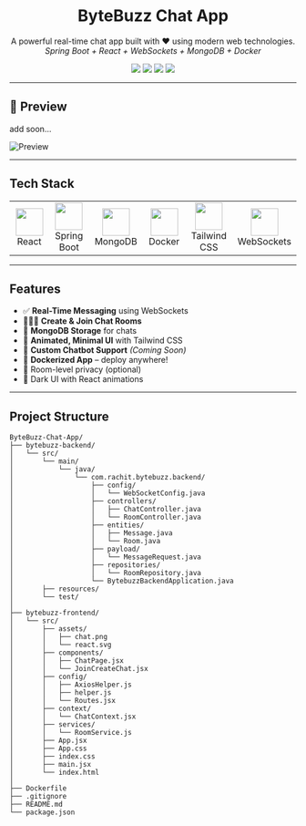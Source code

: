 <h1 align="center"> ByteBuzz Chat App</h1>
<p align="center">
  A powerful real-time chat app built with ❤️ using modern web technologies.
  <br/>
  <i>Spring Boot + React + WebSockets + MongoDB + Docker</i>
</p>

  <p align="center">
  <img src="https://img.shields.io/badge/Status-Active-brightgreen?style=for-the-badge" />
  <img src="https://img.shields.io/badge/Version-1.0.0-blueviolet?style=for-the-badge" />
  <img src="https://img.shields.io/github/license/rachitsharma300/bytebuzz-chat-app?style=for-the-badge" />
  <img src="https://img.shields.io/badge/PRs-Welcome-orange?style=for-the-badge" />
</p>


---

## 📸 Preview
add soon...


![Preview](assets/demo.gif)

---

##  Tech Stack

<table align="center">
  <tr>
    <td align="center" width="130">
      <img src="https://img.icons8.com/color/96/000000/react-native.png" width="48"/><br/>React
    </td>
    <td align="center" width="130">
      <img src="https://img.icons8.com/color/96/000000/spring-logo.png" width="48"/><br/>Spring Boot
    </td>
    <td align="center" width="130">
      <img src="https://img.icons8.com/external-tal-revivo-color-tal-revivo/96/external-mongodb-a-cross-platform-document-oriented-database-program-logo-color-tal-revivo.png" width="48"/><br/>MongoDB
    </td>
    <td align="center" width="130">
      <img src="https://img.icons8.com/color/96/000000/docker.png" width="48"/><br/>Docker
    </td>
    <td align="center" width="130">
      <img src="https://img.icons8.com/color/96/tailwind_css.png" width="48"/><br/>Tailwind CSS
    </td>
    <td align="center" width="130">
      <img src="https://www.vectorlogo.zone/logos/websocket/websocket-icon.svg" width="48"/><br/>WebSockets
    </td>
  </tr>
</table>

---
##  Features

- ✅ **Real-Time Messaging** using WebSockets
- 🧑‍🤝‍🧑 **Create & Join Chat Rooms**
- 💾 **MongoDB Storage** for chats
- 🎨 **Animated, Minimal UI** with Tailwind CSS
- 🧠 **Custom Chatbot Support** *(Coming Soon)*
- 🐳 **Dockerized App** – deploy anywhere!
- 🔐 Room-level privacy (optional)
- 🌙 Dark UI with React animations

---

## Project Structure
```
ByteBuzz-Chat-App/
├── bytebuzz-backend/
│   └── src/
│       └── main/
│           └── java/
│               └── com.rachit.bytebuzz.backend/
│                   ├── config/
│                   │   └── WebSocketConfig.java
│                   ├── controllers/
│                   │   ├── ChatController.java
│                   │   └── RoomController.java
│                   ├── entities/
│                   │   ├── Message.java
│                   │   └── Room.java
│                   ├── payload/
│                   │   └── MessageRequest.java
│                   ├── repositories/
│                   │   └── RoomRepository.java
│                   └── BytebuzzBackendApplication.java
│       ├── resources/
│       └── test/
│
├── bytebuzz-frontend/
│   └── src/
│       ├── assets/
│       │   ├── chat.png
│       │   └── react.svg
│       ├── components/
│       │   ├── ChatPage.jsx
│       │   └── JoinCreateChat.jsx
│       ├── config/
│       │   ├── AxiosHelper.js
│       │   ├── helper.js
│       │   └── Routes.jsx
│       ├── context/
│       │   └── ChatContext.jsx
│       ├── services/
│       │   └── RoomService.js
│       ├── App.jsx
│       ├── App.css
│       ├── index.css
│       ├── main.jsx
│       └── index.html
│
├── Dockerfile
├── .gitignore
├── README.md
└── package.json
```
